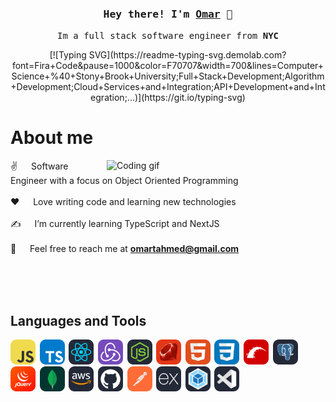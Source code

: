 
<!-- Intro  -->
<h3 align="center">
        <samp> Hey there! I'm <b><a target="_blank" href="https://omar-t-ahmed.github.io/portfolio-site/">Omar</a></b> 👋 
        </samp>
</h3>


<p align="center"> 
  <samp>
    Im a full stack software engineer from <b>NYC</b> 
  </samp>
</p>

<p align="center">
[![Typing SVG](https://readme-typing-svg.demolab.com?font=Fira+Code&pause=1000&color=F70707&width=700&lines=Computer+Science+%40+Stony+Brook+University;Full+Stack+Development;Algorithm+Development;Cloud+Services+and+Integration;API+Development+and+Integration;...)](https://git.io/typing-svg)
</p>

<!-- About Section -->
 # About me
 
<p>
 <img align="right" width="350" src="/assets/programmer.gif" alt="Coding gif" />
  
 ✌ &emsp; Software Engineer with a focus on Object Oriented Programming <br/><br/>
 ❤️ &emsp; Love writing code and learning new technologies<br/><br/>
 ✍️ &emsp; I’m currently learning TypeScript and NextJS<br/><br/>
 📧 &emsp; Feel free to reach me at <b>omartahmed@gmail.com<b><br/>

</p>

<br/>
<br/>
<br/>

## Languages and Tools
<img src="https://github.com/tandpfun/skill-icons/blob/main/icons/JavaScript.svg" title="React" alt="React" width="40" height="40"/>&nbsp;
<img src="https://github.com/tandpfun/skill-icons/blob/main/icons/TypeScript.svg" title="React" alt="React" width="40" height="40"/>&nbsp;
<img src="https://github.com/tandpfun/skill-icons/blob/main/icons/React-Dark.svg" title="React" alt="React" width="40" height="40"/>&nbsp;
<img src="https://github.com/tandpfun/skill-icons/blob/main/icons/Redux.svg" title="React" alt="React" width="40" height="40"/>&nbsp;
<img src="https://github.com/tandpfun/skill-icons/blob/main/icons/NodeJS-Dark.svg" title="React" alt="React" width="40" height="40"/>&nbsp;
<img src="https://github.com/tandpfun/skill-icons/blob/main/icons/Ruby.svg" title="React" alt="React" width="40" height="40"/>&nbsp;
<img src="https://github.com/tandpfun/skill-icons/blob/main/icons/HTML.svg" title="React" alt="React" width="40" height="40"/>&nbsp;
<img src="https://github.com/tandpfun/skill-icons/blob/main/icons/CSS.svg" title="React" alt="React" width="40" height="40"/>&nbsp;
<img src="https://github.com/tandpfun/skill-icons/blob/main/icons/Rails.svg" title="React" alt="React" width="40" height="40"/>&nbsp;
<img src="https://github.com/tandpfun/skill-icons/blob/main/icons/PostgreSQL-Dark.svg" title="React" alt="React" width="40" height="40"/>&nbsp;
<img src="https://github.com/tandpfun/skill-icons/blob/main/icons/JQuery.svg" title="React" alt="React" width="40" height="40"/>&nbsp;
<img src="https://github.com/tandpfun/skill-icons/blob/main/icons/MongoDB.svg" title="React" alt="React" width="40" height="40"/>&nbsp;
<img src="https://github.com/tandpfun/skill-icons/blob/main/icons/AWS-Dark.svg" title="React" alt="React" width="40" height="40"/>&nbsp;
<img src="https://github.com/tandpfun/skill-icons/blob/main/icons/Github-Dark.svg" title="React" alt="React" width="40" height="40"/>&nbsp;
<img src="https://github.com/tandpfun/skill-icons/blob/main/icons/Postman.svg" title="React" alt="React" width="40" height="40"/>&nbsp;
<img src="https://github.com/tandpfun/skill-icons/blob/main/icons/ExpressJS-Dark.svg" title="React" alt="React" width="40" height="40"/>&nbsp;
<img src="https://github.com/tandpfun/skill-icons/blob/main/icons/Webpack-Dark.svg" title="React" alt="React" width="40" height="40"/>&nbsp;
<img src="https://github.com/tandpfun/skill-icons/blob/main/icons/VSCode-Dark.svg" title="React" alt="React" width="40" height="40"/>&nbsp;

<br/>
